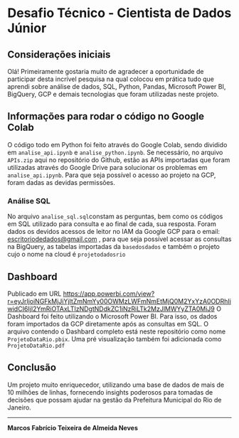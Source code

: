 # Desafio Técnico - Cientista de Dados Júnior

## Considerações iniciais

Olá! 
Primeiramente gostaria muito de agradecer a oportunidade de participar desta incrível pesquisa na qual colocou em prática tudo que aprendi sobre análise de dados, SQL, Python, Pandas, Microsoft Power BI, BigQuery, GCP e demais tecnologias que foram utilizadas neste projeto.

## Informações para rodar o código no Google Colab

O código todo em Python foi feito através do Google Colab, sendo dividido em `analise_api.ipynb` e `analise_python.ipynb`. 
Se necessário, no arquivo `APIs.zip` aqui no repositório do Github, estão as APIs importadas que foram utilizadas através do Google Drive para solucionar os problemas em `analise_api.ipynb`.
Para que seja possível o acesso ao projeto na GCP, foram dadas as devidas permissões.

### Análise SQL

No arquivo `analise_sql.sql`constam as perguntas, bem como os códigos em SQL utilizado para consulta e ao final de cada, sua resposta.
Foram dados os devidos acessos de leitor no IAM da Google GCP para o email: escritoriodedados@gmail.com , para que seja possível acessar as consultas na BigQuery, as tabelas importadas da `basedosdados` e também o projeto cujo o nome na cloud é `projetodadosrio`

## Dashboard
Publicado em URL https://app.powerbi.com/view?r=eyJrIjoiNGFkMjJiYjItZmNmYy00OWMzLWFmNmEtMjQ0M2YxYzA0ODRhIiwidCI6IjI2YmRiOTAxLTIzNDgtNDdkZC1iNzRiLTk2MzJlMWYyZTA0MiJ9
O Dashboard foi feito utilizando o Microsoft Power BI. Para isso, os dados foram importados da GCP diretamente após as consultas em SQL.
O arquivo contendo o Dashbard completo está neste repositório como nome `ProjetoDataRio.pbix`.
Uma pré visualização também foi adicionada como `ProjetoDataRio.pdf`

## Conclusão

Um projeto muito enriquecedor, utilizando uma base de dados de mais de 10 milhões de linhas, fornecendo insights poderosos para tomadas de decisões que possam ajudar na gestão da Prefeitura Municipal do Rio de Janeiro.


---

**Marcos Fabrício Teixeira de Almeida Neves**
